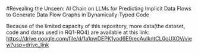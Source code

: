 #Revealing the Unseen: AI Chain on LLMs for Predicting Implicit Data Flows to Generate Data Flow Graphs in Dynamically-Typed Code

Because of the limited capacity of this repository, more data(the dataset, code and datas used in RQ1-RQ4) are available at this link: [https://drive.google.com/file/d/1a1pwDEPK1yod6E9recAuIkntCL0oUXOV/view?usp=drive_link
](https://drive.google.com/file/d/1dZSG6lpIVYQCxECKwGy5C1wN3BaCMBIP/view?usp=drive_link)
